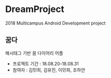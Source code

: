 # DreamProject
2018 Multicampus Android Development project

## 꿈다
해시태그 기반 꿈 다이어리 어플

* 프로젝트 기간 : 18.08.20-18.08.31
* 참여자 : 김민희, 김유진, 이민희, 조하얀

